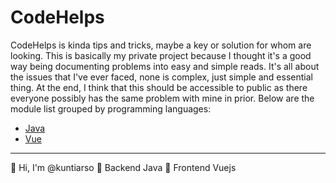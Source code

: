 # CodeHelps

CodeHelps is kinda tips and tricks, maybe a key or solution for whom are looking. This is basically my private project because I thought it's a good way being documenting problems into easy and simple reads. It's all about the issues that I've ever faced, none is complex, just simple and essential thing. At the end, I think that this should be accessible to public as there everyone possibly has the same problem with mine in prior.  Below are the module list grouped by programming languages:

- [Java](https://github.com/kuntiarso/codehelps/tree/main/java)
- [Vue](https://github.com/kuntiarso/codehelps/tree/main/vue)

------

:wave: Hi, I'm @kuntiarso	:closed_book: Backend Java	:green_book: Frontend Vuejs
